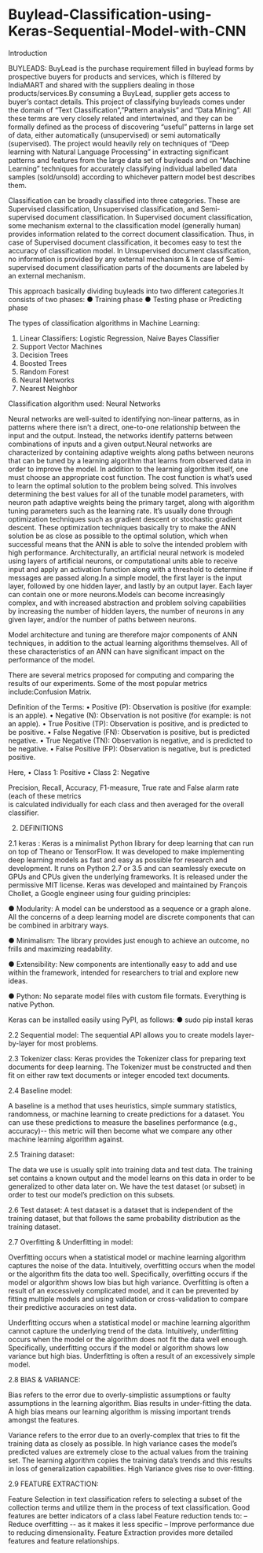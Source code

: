 # Buylead-Classification-using-Keras-Sequential-Model-with-CNN

Introduction

BUYLEADS: BuyLead is the purchase requirement filled in buylead forms by prospective buyers for products and services, which is filtered by IndiaMART and shared with the suppliers dealing in those products/services.By consuming a BuyLead, supplier gets access to buyer’s contact details.
This project of classifying buyleads comes under the domain of “Text Classification”,”Pattern analysis” and “Data Mining”. All these terms are very closely related and intertwined, and they can be formally defined as the process of discovering “useful” patterns in large set of data, either automatically (unsupervised) or semi automatically (supervised). The project would heavily rely on techniques of “Deep learning with Natural Language Processing” in extracting significant patterns and features from the large data set of  buyleads  and on “Machine Learning” techniques for accurately classifying individual labelled data samples (sold/unsold) according to whichever pattern model best describes them.

Classification can be broadly classified into three categories. These are Supervised classification, Unsupervised classification, and Semi-supervised document classification. In Supervised document classification, some mechanism external to the classification model (generally human) provides information related to the correct document classification. Thus, in case of Supervised document classification, it becomes easy to test the accuracy of classification model. In Unsupervised document classification, no information is provided by any external mechanism & In case of Semi-supervised document classification parts of the documents are labeled by an external mechanism.
 
This approach basically dividing buyleads into two different categories.It consists of two phases:
●	Training phase
●	Testing phase or Predicting phase


 The types of classification algorithms in Machine Learning:

1.	Linear Classifiers: Logistic Regression, Naive Bayes Classifier
2.	Support Vector Machines
3.	Decision Trees
4.	Boosted Trees
5.	Random Forest
6.	Neural Networks
7.	Nearest Neighbor

Classification algorithm used:
Neural Networks

Neural networks are well-suited to identifying non-linear patterns, as in patterns where there isn’t a direct, one-to-one relationship between the input and the output. Instead, the networks identify patterns between combinations of inputs and a given output.Neural networks are characterized by containing adaptive weights along paths between neurons that can be tuned by a learning algorithm that learns from observed data in order to improve the model.  In addition to the learning algorithm itself, one must choose an appropriate cost function. The cost function is what’s used to learn the optimal solution to the problem being solved. This involves determining the best values for all of the tunable model parameters, with neuron path adaptive weights being the primary target, along with algorithm tuning parameters such as the learning rate. It’s usually done through optimization techniques such as gradient descent or stochastic gradient descent.
These optimization techniques basically try to make the ANN solution be as close as possible to the optimal solution, which when successful means that the ANN is able to solve the intended problem with high performance.
Architecturally, an artificial neural network is modeled using layers of artificial neurons, or computational units able to receive input and apply an activation function along with a threshold to determine if messages are passed along.In a simple model, the first layer is the input layer, followed by one hidden layer, and lastly by an output layer. Each layer can contain one or more neurons.Models can become increasingly complex, and with increased abstraction and problem solving capabilities by increasing the number of hidden layers, the number of neurons in any given layer, and/or the number of paths between neurons. 

Model architecture and tuning are therefore major components of ANN techniques, in addition to the actual learning algorithms themselves. All of these characteristics of an ANN can have significant impact on the performance of the model.

There are several metrics proposed for computing and comparing the results of our experiments. Some of the most popular metrics include:Confusion Matrix.



Definition of the Terms:
• Positive (P): Observation is positive (for example: is an apple).
• Negative (N): Observation is not positive (for example: is not an apple).
• True Positive (TP): Observation is positive, and is predicted to be positive.
• False Negative (FN): Observation is positive, but is predicted negative.
• True Negative (TN): Observation is negative, and is predicted to be negative.
• False Positive (FP): Observation is negative, but is predicted positive.

Here,
• Class 1: Positive
• Class 2: Negative

 Precision, Recall, Accuracy, F1-measure, True rate and False alarm rate (each of these metrics  
 is calculated individually for each class and then averaged for the overall classifier.
 
2. DEFINITIONS

2.1 keras :
Keras is a minimalist Python library for deep learning that can run on top of Theano or TensorFlow.
It was developed to make implementing deep learning models as fast and easy as possible for research and development.
It runs on Python 2.7 or 3.5 and can seamlessly execute on GPUs and CPUs given the underlying frameworks. It is released under the permissive MIT license.
Keras was developed and maintained by François Chollet, a Google engineer using four guiding principles:

●	Modularity: A model can be understood as a sequence or a graph alone. All the concerns of a deep learning model are discrete components that can be combined in arbitrary ways.

●	Minimalism: The library provides just enough to achieve an outcome, no frills and maximizing readability.

●	Extensibility: New components are intentionally easy to add and use within the framework, intended for researchers to trial and explore new ideas.

●	Python: No separate model files with custom file formats. Everything is native Python.

 Keras can be installed easily using PyPI, as follows:
●	      sudo pip install keras

2.2 Sequential model:
The sequential API allows you to create models layer-by-layer for most problems.

2.3 Tokenizer class:
Keras provides the Tokenizer class for preparing text documents for deep learning. The
Tokenizer must be constructed and then fit on either raw text documents or integer encoded
text documents.

2.4 Baseline model:

A baseline is a method that uses heuristics, simple summary statistics, randomness, or
machine learning to create predictions for a dataset. You can use these predictions to
measure the baselines performance (e.g., accuracy)-- this metric will then become what
we compare any other machine learning algorithm against.

2.5 Training dataset:

The data we use is usually split into training data and test data. The training set contains a
 known output and the model learns on this data in order to be generalized to other data later on.
We have the test dataset (or subset) in order to test our model’s prediction on this subsets.
 
2.6 Test dataset:
A test dataset is a dataset that is independent of the training dataset, but that follows the same probability distribution as the training dataset.

2.7 Overfitting & Underfitting in model:

Overfitting occurs when a statistical model or machine learning algorithm captures the noise of the data.  Intuitively, overfitting occurs when the model or the algorithm fits the data too well.  Specifically, overfitting occurs if the model or algorithm shows low bias but high variance.  Overfitting is often a result of an excessively complicated model, and it can be prevented by fitting multiple models and using validation or cross-validation to compare their predictive accuracies on test data.

Underfitting occurs when a statistical model or machine learning algorithm cannot capture the underlying trend of the data.  Intuitively, underfitting occurs when the model or the algorithm does not fit the data well enough.  Specifically, underfitting occurs if the model or algorithm shows low variance but high bias.  Underfitting is often a result of an excessively simple model.


2.8 BIAS & VARIANCE:

Bias refers to the error due to overly-simplistic assumptions or faulty assumptions in the learning algorithm. Bias results in under-fitting the data. A high bias means our learning algorithm is missing important trends amongst the features.


Variance refers to the error due to an overly-complex that tries to fit the training data as 
 closely as possible. In high variance cases the model’s predicted values are extremely close to the actual values from the training set. The learning algorithm copies the training data’s trends and this results in loss of generalization capabilities. High Variance gives rise to over-fitting.

2.9 FEATURE EXTRACTION:

Feature Selection in text classification refers to selecting a subset of the collection terms and utilize them in the process of text classification.
Good features are better indicators of a class label
Feature reduction tends to: – Reduce overfitting -- as it makes it less specific – Improve performance due to reducing dimensionality.
Feature Extraction provides more detailed features and feature relationships. 
